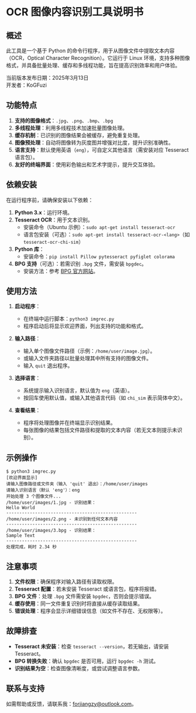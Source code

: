 # OCR 图像内容识别工具说明书

## 概述
此工具是一个基于 Python 的命令行程序，用于从图像文件中提取文本内容（OCR，Optical Character Recognition）。它运行于 Linux 环境，支持多种图像格式，并具备批量处理、缓存和多线程功能，旨在提高识别效率和用户体验。

当前版本发布日期：2025年3月13日  
开发者：KoGFuzi

## 功能特点
1. **支持的图像格式**：`.jpg`、`.png`、`.bmp`、`.bpg`
2. **多线程处理**：利用多线程技术加速批量图像处理。
3. **缓存机制**：已识别的图像结果会被缓存，避免重复处理。
4. **图像预处理**：自动将图像转为灰度图并增强对比度，提升识别准确性。
5. **语言支持**：默认使用英语（`eng`），可自定义其他语言（需安装对应 Tesseract 语言包）。
6. **友好的终端界面**：使用彩色输出和艺术字提示，提升交互体验。

## 依赖安装
在运行程序前，请确保安装以下依赖：
1. **Python 3.x**：运行环境。
2. **Tesseract OCR**：用于文本识别。
   - 安装命令（Ubuntu 示例）：`sudo apt-get install tesseract-ocr`
   - 语言包安装（可选）：`sudo apt-get install tesseract-ocr-<lang>`（如 `tesseract-ocr-chi-sim`）
3. **Python 库**：
   - 安装命令：`pip install Pillow pytesseract pyfiglet colorama`
4. **BPG 支持**（可选）：若需识别 `.bpg` 文件，需安装 `bpgdec`。
   - 安装方法：参考 [BPG 官方网站](https://bellard.org/bpg/)。

## 使用方法
1. **启动程序**：
   - 在终端中运行脚本：`python3 imgrec.py`
   - 程序启动后将显示欢迎界面，列出支持的功能和格式。

2. **输入路径**：
   - 输入单个图像文件路径（示例：`/home/user/image.jpg`）。
   - 或输入文件夹路径以批量处理其中所有支持的图像文件。
   - 输入 `quit` 退出程序。

3. **选择语言**：
   - 系统提示输入识别语言，默认值为 `eng`（英语）。
   - 按回车使用默认值，或输入其他语言代码（如 `chi_sim` 表示简体中文）。

4. **查看结果**：
   - 程序将处理图像并在终端显示识别结果。
   - 每张图像的结果包括文件路径和提取的文本内容（若无文本则提示未识别）。

## 示例操作
```
$ python3 imgrec.py
[欢迎界面显示]
请输入图像路径或文件夹（输入 'quit' 退出）：/home/user/images
请输入识别语言（默认 'eng'）：eng
开始处理 3 个图像文件...
/home/user/images/1.jpg - 识别结果：
Hello World
--------------------------------------------------
/home/user/images/2.png - 未识别到任何文本内容
--------------------------------------------------
/home/user/images/3.bpg - 识别结果：
Sample Text
--------------------------------------------------
处理完成，耗时 2.34 秒
```

## 注意事项
1. **文件权限**：确保程序对输入路径有读取权限。
2. **Tesseract 配置**：若未安装 Tesseract 或语言包，程序将报错。
3. **BPG 文件**：处理 `.bpg` 文件需安装 `bpgdec`，否则会提示错误。
4. **缓存使用**：同一文件重复识别时将直接从缓存读取结果。
5. **错误处理**：程序会显示详细错误信息（如文件不存在、无权限等）。

## 故障排查
- **Tesseract 未安装**：检查 `tesseract --version`，若无输出，请安装 Tesseract。
- **BPG 转换失败**：确认 `bpgdec` 是否可用，运行 `bpgdec -h` 测试。
- **识别结果为空**：检查图像清晰度，或尝试调整语言参数。

## 联系与支持
如需帮助或反馈，请联系我：forjiangzy@outlook.com。
